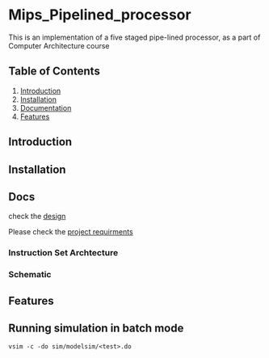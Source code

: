 # Mips_Pipelined_processor

This is an implementation of a five staged pipe-lined processor, as a part of Computer Architecture course

## Table of Contents

1. [Introduction](#introduction)
2. [Installation](#installation)
3. [Documentation](#docs)
4. [Features](#features)

## Introduction

## Installation

## Docs
check the  [design](https://drive.google.com/file/d/1MArcDH0OHeN0Py6HnXPKBTKLQmv5ap55/view?usp=sharing)

Please check the [project requirments](https://drive.google.com/file/d/1HDgNozBxp5MKYxWd6w-z8D7tO4FS0iX6/view?usp=drive_open)

### Instruction Set Archtecture

### Schematic

## Features

## Running simulation in batch mode

```
vsim -c -do sim/modelsim/<test>.do
```

